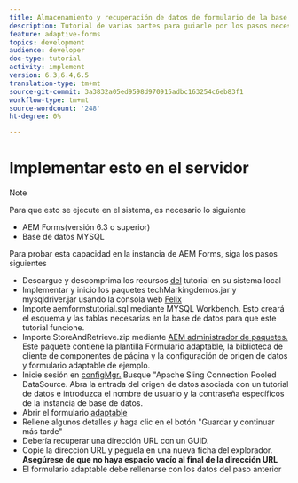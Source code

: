 ```yaml
---
title: Almacenamiento y recuperación de datos de formulario de la base de datos MySQL
description: Tutorial de varias partes para guiarle por los pasos necesarios para almacenar y recuperar datos de formulario
feature: adaptive-forms
topics: development
audience: developer
doc-type: tutorial
activity: implement
version: 6.3,6.4,6.5
translation-type: tm+mt
source-git-commit: 3a3832a05ed9598d970915adbc163254c6eb83f1
workflow-type: tm+mt
source-wordcount: '248'
ht-degree: 0%

---
```



# Implementar esto en el servidor

>[!NOTE]
>
>Para que esto se ejecute en el sistema, es necesario lo siguiente
>
>* AEM Forms(versión 6.3 o superior)
>* Base de datos MYSQL


Para probar esta capacidad en la instancia de AEM Forms, siga los pasos siguientes

* Descargue y descomprima los recursos [del](assets/store-retrieve-form-data.zip) tutorial en su sistema local
* Implementar y inicio los paquetes techMarkingdemos.jar y mysqldriver.jar usando la consola web [Felix](http://localhost:4502/system/console/configMgr)
* Importe aemformstutorial.sql mediante MYSQL Workbench. Esto creará el esquema y las tablas necesarias en la base de datos para que este tutorial funcione.
* Importe StoreAndRetrieve.zip mediante [AEM administrador de paquetes.](http://localhost:4502/crx/packmgr/index.jsp) Este paquete contiene la plantilla Formulario adaptable, la biblioteca de cliente de componentes de página y la configuración de origen de datos y formulario adaptable de ejemplo.
* Inicie sesión en [configMgr.](http://localhost:4502/system/console/configMgr) Busque &quot;Apache Sling Connection Pooled DataSource. Abra la entrada del origen de datos asociada con un tutorial de datos e introduzca el nombre de usuario y la contraseña específicos de la instancia de base de datos.
* Abrir el formulario [adaptable](http://localhost:4502/content/dam/formsanddocuments/demostoreandretrieveformdata/jcr:content?wcmmode=disabled)
* Rellene algunos detalles y haga clic en el botón &quot;Guardar y continuar más tarde&quot;
* Debería recuperar una dirección URL con un GUID.
* Copie la dirección URL y péguela en una nueva ficha del explorador. **Asegúrese de que no haya espacio vacío al final de la dirección URL**
* El formulario adaptable debe rellenarse con los datos del paso anterior
